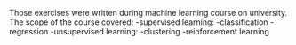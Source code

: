 Those exercises were written during machine learning course on university. The scope of the course covered:
-supervised learning:
	-classification
	-regression
-unsupervised learning:
	-clustering
-reinforcement learning

